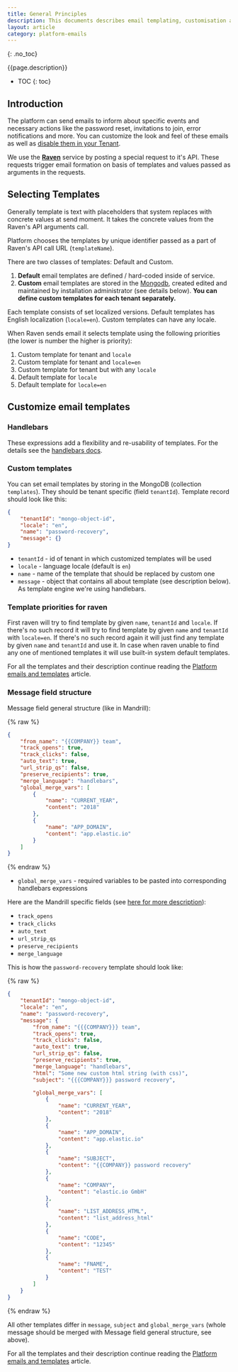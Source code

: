 ```yaml
---
title: General Principles
description: This documents describes email templating, customisation and their priorities for Raven.
layout: article
category: platform-emails
---
```


{: .no_toc}

{{page.description}}

- TOC
{: toc}

## Introduction

The platform can send emails to inform about specific events and necessary actions
like the password reset, invitations to join, error notifications and more.
You can customize the look and feel of these emails as well as
[disable them in your Tenant](configuration).

We use the [**Raven**](/on-prem/kubernetes/raven) service by posting a special
request to it's API. These requests trigger email formation on basis of templates
and values passed as arguments in the requests.

## Selecting Templates

Generally template is text with placeholders that system replaces with concrete
values at send moment. It takes the concrete values from the Raven's API arguments call.

Platform chooses the templates by unique identifier passed as a part of Raven's API
call URL (`templateName`).

There are two classes of templates: Default and Custom.
1.  **Default** email templates are defined / hard-coded inside of service.
2.  **Custom** email templates are stored in the [Mongodb](/on-prem/mongodb), created edited and maintained by installation administrator (see details below). **You can define custom templates for each tenant separately.**

Each template consists of set localized versions. Default templates has
English localization (`locale=en`). Custom templates can have any locale.

When Raven sends email it selects template using the following priorities
(the lower is number the higher is priority):

1.  Custom template for tenant and `locale`
2.  Custom template for tenant and `locale=en`
3.  Custom template for tenant but with any `locale`
4.  Default template for `locale`
5.  Default template for `locale=en`

## Customize email templates

### Handlebars

These expressions add a flexibility and re-usability of templates.
For the details see the [handlebars docs](https://handlebarsjs.com/).

### Custom templates

You can set email templates by storing in the MongoDB (collection `templates`). They
should be tenant specific (field `tenantId`). Template record should look like this:

```json
{
    "tenantId": "mongo-object-id",
    "locale": "en",
    "name": "password-recovery",
    "message": {}
}
```

*   `tenantId` - id of tenant in which customized templates will be used
*   `locale` - language locale (default is `en`)
*   `name` - name of the template that should be replaced by custom one
*   `message` - object that contains all about template (see description below). As template engine we're using handlebars.


### Template priorities for raven


First raven will try to find template by given `name`, `tenantId` and `locale`.
If there's no such record it will try to find template by given `name` and `tenantId`
with `locale=en`. If there's no such record again it will just find any template
by given `name` and `tenantId` and use it. In case when raven unable to find any
one of mentioned templates it will use built-in system default templates.

For all the templates and their description continue reading the [Platform emails and templates](templates) article.

### Message field structure


Message field general structure (like in Mandrill):

{% raw %}
```json
{
    "from_name": "{{COMPANY}} team",
    "track_opens": true,
    "track_clicks": false,
    "auto_text": true,
    "url_strip_qs": false,
    "preserve_recipients": true,
    "merge_language": "handlebars",
    "global_merge_vars": [
        {
            "name": "CURRENT_YEAR",
            "content": "2018"
        },
        {
            "name": "APP_DOMAIN",
            "content": "app.elastic.io"
        }
    ]
}
```
{% endraw %}

*   `global_merge_vars` - required variables to be pasted into corresponding handlebars expressions

Here are the Mandrill specific fields (see [here for more description](https://mandrillapp.com/api/docs/messages.JSON.html#method=send)):

*   `track_opens`
*   `track_clicks`
*   `auto_text`
*   `url_strip_qs`
*   `preserve_recipients`
*   `merge_language`

This is how the `password-recovery` template should look like:

{% raw %}
```json
{
    "tenantId": "mongo-object-id",
    "locale": "en",
    "name": "password-recovery",
    "message": {
        "from_name": "{{{COMPANY}}} team",
        "track_opens": true,
        "track_clicks": false,
        "auto_text": true,
        "url_strip_qs": false,
        "preserve_recipients": true,
        "merge_language": "handlebars",
        "html": "Some new custom html string (with css)",
        "subject": "{{{COMPANY}}} password recovery",

        "global_merge_vars": [
            {
                "name": "CURRENT_YEAR",
                "content": "2018"
            },
            {
                "name": "APP_DOMAIN",
                "content": "app.elastic.io"
            },
            {
                "name": "SUBJECT",
                "content": "{{COMPANY}} password recovery"
            },
            {
                "name": "COMPANY",
                "content": "elastic.io GmbH"
            },
            {
                "name": "LIST_ADDRESS_HTML",
                "content": "list_address_html"
            },
            {
                "name": "CODE",
                "content": "12345"
            },
            {
                "name": "FNAME",
                "content": "TEST"
            }
        ]
    }
}
```
{% endraw %}

All other templates differ in `message`, `subject` and `global_merge_vars`
(whole message should be merged with Message field general structure, see above).

For all the templates and their description continue reading the [Platform emails and templates](templates) article.